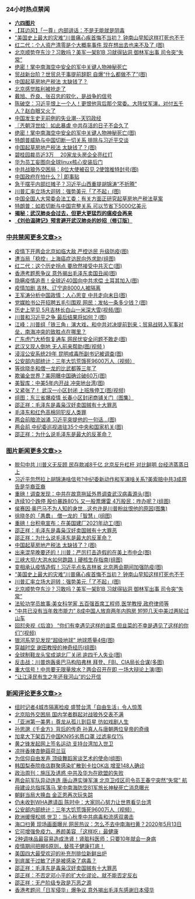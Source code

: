 <div class="catlist">
<h3>24小时热点禁闻</h3>
<ul>
<li><b><a href="64photo" target="_blank">六四图片</a></b></li>
<li><a href="https://github.com/fqnews/bnews/blob/master/headline/20200514/1328554.md">【耳边风】「一尊」内部讲话：不是无能就是阴毒</a></li>
<li><a href="https://github.com/fqnews/bnews/blob/master/topimagenews/20200514/1328663.md">"美国史上最大的灾难”川普痛心疾首悔不当初？ 钟南山早知这样打死也不干</a></li>
<li><a href="https://github.com/fqnews/bnews/blob/master/cbnews/20200515/1328848.md">红二代：个人资产清零是个大概率事件 现在想出去也来不及了 (图)</a></li>
<li><a href="https://github.com/fqnews/bnews/blob/master/topimagenews/20200514/1328591.md">北京顺势夺东沙？习敢吗？美军一架B1B 习就得钻洞 御林军出事 司令突“失常”</a></li>
<li><a href="https://github.com/fqnews/bnews/blob/master/comments/20200515/1328776.md">绝密！掌中南海空中安全的军中关键人物神秘死亡</a></li>
<li><a href="https://github.com/fqnews/bnews/blob/master/cnnews/20200515/1328695.md">贸战新台阶？世贸总干事提前辞职 自爆“什么都做不了”(图)</a></li>
<li><a href="https://github.com/fqnews/bnews/blob/master/headline/20200515/1328735.md">中国起草房地产税法  太缺钱了？</a></li>
<li><a href="https://github.com/fqnews/bnews/blob/master/baitai/20200514/1328539.md">北京感觉胜利被抢走了</a></li>
<li><a href="https://github.com/fqnews/bnews/blob/master/baitai/20200515/1328773.md">戴旭、乔良、张召忠的软化，是战争的信号</a></li>
<li><a href="https://github.com/fqnews/bnews/blob/master/cbnews/20200515/1328758.md">陈破空：习近平恨上一个人！更恨他背后那个常委。大阵仗军演，对付五千人？赵白眼又火了 </a></li>
<li><a href="https://github.com/fqnews/bnews/blob/master/cbnews/20200514/1328551.md">中国发生史无前例的失业潮--天钧政经</a></li>
<li><a href="https://github.com/fqnews/bnews/blob/master/ssgc/20200515/1328742.md">〖兲朝浮世绘〗如此暴虐 中共存活的日子不会久了</a></li>
<li><a href="https://github.com/fqnews/bnews/blob/master/cbnews/20200515/1328890.md">绝密！掌中南海空中安全的军中关键人物神秘死亡(图)</a></li>
<li><a href="https://github.com/fqnews/bnews/blob/master/headline/20200515/1328746.md">特朗普威胁与中国切断一切关系 排除与习近平交谈</a></li>
<li><a href="https://github.com/fqnews/bnews/blob/master/topimagenews/20200515/1328920.md">中国起草房地产税法 太缺钱了？(图)</a></li>
<li><a href="https://github.com/fqnews/bnews/blob/master/headline/20200514/1328563.md">碧桂园裁员近3万 　20家龙头房企全亮红灯</a></li>
<li><a href="https://github.com/fqnews/bnews/blob/master/cbnews/20200514/1311665.md">华为员工妄图向全球linux核心安装后门</a></li>
<li><a href="https://github.com/fqnews/bnews/blob/master/cbnews/20200515/1328931.md">中共战狼外交困局：8位大使被召见 2使馆推特封号(图)</a></li>
<li><a href="https://github.com/fqnews/bnews/blob/master/ssgc/20200515/1328675.md">中国政府在怕什么？| 即事贴</a></li>
<li><a href="https://github.com/fqnews/bnews/blob/master/comments/20200515/1328938.md">急于摆平内部烂摊子？习近平山西重提胡锦涛“不折腾”</a></li>
<li><a href="https://github.com/fqnews/bnews/blob/master/topimagenews/20200514/1328643.md">川普汇率立场大迴转：强势美元「了不起」(图)</a></li>
<li><a href="https://github.com/fqnews/bnews/blob/master/headline/20200514/1328609.md">中国全国人大常委会法工委：有关方面正研究起草房地产税法草案</a></li>
<li><a href="https://github.com/fqnews/bnews/blob/master/worldnews/usa/20200514/1328662.md">特朗普：如若切断与中国完整关系 可以节省下5000亿美元</a></li>
<li><b><a href="https://github.com/fqnews/bnews/blob/master/comments/20200211/1275071.md" target="_blank">揭秘：武汉肺炎会过去，但更大更猛烈的瘟疫会再来</a></b></li>
<li><b><a href="https://github.com/fqnews/bnews/blob/master/comments/20200207/1272816.md" target="_blank">《刘伯温碑记》预言避开武汉肺炎的妙招（修订版）</a></b></li>
</ul>
</div>

<div class="catlist">
<h3><a href="https://github.com/fqnews/bnews/blob/master/cbnews/" target="_blank">中共禁闻</a><span><a href="https://github.com/fqnews/bnews/blob/master/cbnews/" target="_blank" rel="nofollow">更多文章>></a></span></h3>
<ul>
<li><a href="https://github.com/fqnews/bnews/blob/master/cbnews/20200515/1329108.md" target="_blank">疫情下开两会北京如临大敌 严控访民 升级防疫(图)</a></li>
<li><a href="https://github.com/fqnews/bnews/blob/master/cbnews/20200515/1329087.md" target="_blank">遭当局「稳控」上海癌症访民向外求助(组图)</a></li>
<li><a href="https://github.com/fqnews/bnews/blob/master/cbnews/20200515/1329081.md" target="_blank">红二代：这个历史拐点 要欣然接受中共灭亡(图)</a></li>
<li><a href="https://github.com/fqnews/bnews/blob/master/cbnews/20200515/1329080.md" target="_blank">香港考题惹争议 意外揭出毛泽东卖国丑闻(图)</a></li>
<li><a href="https://github.com/fqnews/bnews/blob/master/cbnews/20200515/1329072.md" target="_blank">隐瞒疫情追责！全球近40国向中共求偿 土耳其加入(图)</a></li>
<li><a href="https://github.com/fqnews/bnews/blob/master/cbnews/20200515/1329071.md" target="_blank">疫情加剧 吉林、辽宁逾8000人被隔离</a></li>
<li><a href="https://github.com/fqnews/bnews/blob/master/cbnews/20200515/1329067.md" target="_blank">王军涛分析中国政情：人心思变 中共走向末日(图)</a></li>
<li><a href="https://github.com/fqnews/bnews/blob/master/cbnews/20200515/1329066.md" target="_blank">党媒脸书公开招聘五毛引围观 网民：发帖一条多少钱？(图)</a></li>
<li><a href="https://github.com/fqnews/bnews/blob/master/cbnews/20200515/1329065.md" target="_blank">历史上罕见 5月吉林长白山一米深大雪(视频/图)</a></li>
<li><a href="https://github.com/fqnews/bnews/blob/master/cbnews/20200515/1329056.md" target="_blank">川普和习近平之争 最后结果将如何？(图)</a></li>
<li><a href="https://github.com/fqnews/bnews/blob/master/cbnews/20200515/1329036.md" target="_blank">江峰：川普组「铁三角」演大戏，和中共对决提前到来；贸易战转入军事对垒，南海冲突的致胜点在哪里？</a></li>
<li><a href="https://github.com/fqnews/bnews/blob/master/cbnews/20200515/1329029.md" target="_blank">广东虎门大桥恢复通车 网民忧安全问题不敢走(图)</a></li>
<li><a href="https://github.com/fqnews/bnews/blob/master/cbnews/20200515/1329027.md" target="_blank">武汉又现人倒地 无人前来帮助(图/视频 )</a></li>
<li><a href="https://github.com/fqnews/bnews/blob/master/cbnews/20200515/1329026.md" target="_blank">浸淫公安系统29年 昆明戒毒所副书记被调查(图)</a></li>
<li><a href="https://github.com/fqnews/bnews/blob/master/comments/20200515/220430.md" target="_blank">公安部内部统计：三年大饥荒饿死9600万人（视频）</a></li>
<li><a href="https://github.com/fqnews/bnews/blob/master/cbnews/20200515/1329018.md" target="_blank">等徐晓冬和僧一龙的比武都等三年了</a></li>
<li><a href="https://github.com/fqnews/bnews/blob/master/cbnews/20200515/1329011.md" target="_blank">欺骗全世界？美网曝中国确诊破60万(图)</a></li>
<li><a href="https://github.com/fqnews/bnews/blob/master/cbnews/20200515/1329010.md" target="_blank">美智库：中美5年内开战 冲突地台湾(图)</a></li>
<li><a href="https://github.com/fqnews/bnews/blob/master/cbnews/20200515/1329009.md" target="_blank">又紧张了！ 武汉一小区封闭 上班族停工(图/视频)</a></li>
<li><a href="https://github.com/fqnews/bnews/blob/master/cbnews/20200515/1329008.md" target="_blank">组图：东三省爆疫情 长春小区封闭商铺关门（图集）</a></li>
<li><a href="https://github.com/fqnews/bnews/blob/master/comments/20200515/205308.md" target="_blank">邵正祥：毛泽东是毒枭汉奸卖国贼有十大罪恶</a></li>
<li><a href="https://github.com/fqnews/bnews/blob/master/comments/20200515/1291144.md" target="_blank">毛泽东和红色高棉同犯反人类罪</a></li>
<li><a href="https://github.com/fqnews/bnews/blob/master/cbnews/20200515/1329000.md" target="_blank">两会前暗流汹涌 习近平突提他的一句话&#8230;(图)</a></li>
<li><a href="https://github.com/fqnews/bnews/blob/master/cbnews/20200515/1328999.md" target="_blank">两会前 中纪委巡视进驻35个中央和国家机关(图)</a></li>
<li><a href="https://github.com/fqnews/bnews/blob/master/comments/20200515/1286256.md" target="_blank">邵正祥：为什么说毛泽东是最大的反革命？</a></li>

</ul>
</div>
<div class="catlist">
<h3><a href="https://github.com/fqnews/bnews/blob/master/topimagenews/" target="_blank">图片新闻</a><span><a href="https://github.com/fqnews/bnews/blob/master/topimagenews/" target="_blank" rel="nofollow">更多文章>></a></span></h3>
<ul>
<li><a href="https://github.com/fqnews/bnews/blob/master/topimagenews/20200515/1329107.md" target="_blank">脱勾中共 川普义无反顾 民存款减8千亿 北京反升杠杆 对比鲜明 台经济蒸蒸日上</a></li>
<li><a href="https://github.com/fqnews/bnews/blob/master/topimagenews/20200515/1329091.md" target="_blank">习近平忽然拉上胡锦涛啥信号?中纪委新动作和军演啥关系?美索赔中共3成原告是华裔亚裔</a></li>
<li><a href="https://github.com/fqnews/bnews/blob/master/topimagenews/20200515/1329085.md" target="_blank">重磅！调查发现：中共在故意拖延外界调查武汉病毒源头(图)</a></li>
<li><a href="https://github.com/fqnews/bnews/blob/master/topimagenews/20200515/1329055.md" target="_blank">连续10个跌停 股价暴跌80% 又一股票爆雷 4万股民：咋办呢？(组图)</a></li>
<li><a href="https://github.com/fqnews/bnews/blob/master/topimagenews/20200515/1329033.md" target="_blank">侯赛因·奥巴马不为人知的身世…这也许是川普粉丝恨他的原因(图集)</a></li>
<li><a href="https://github.com/fqnews/bnews/blob/master/topimagenews/20200515/1329028.md" target="_blank">徐晓冬的「愚蠢」 僧一龙的「智慧」(组图)</a></li>
<li><a href="https://github.com/fqnews/bnews/blob/master/topimagenews/20200515/1329007.md" target="_blank">重磅！台积电宣布：在美国建厂2021年动工(图)</a></li>
<li><a href="https://github.com/fqnews/bnews/blob/master/comments/20200515/205308.md" target="_blank">邵正祥：毛泽东是毒枭汉奸卖国贼有十大罪恶</a></li>
<li><a href="https://github.com/fqnews/bnews/blob/master/comments/20200515/1286256.md" target="_blank">邵正祥：为什么说毛泽东是最大的反革命？</a></li>
<li><a href="https://github.com/fqnews/bnews/blob/master/topimagenews/20200515/1328920.md" target="_blank">中国起草房地产税法 太缺钱了？(图)</a></li>
<li><a href="https://github.com/fqnews/bnews/blob/master/topimagenews/20200515/1328906.md" target="_blank">出来混早晚要还的！川普：严厉打击造假的在美上市中企(图)</a></li>
<li><a href="https://github.com/fqnews/bnews/blob/master/topimagenews/20200515/1328905.md" target="_blank">三峡大坝/大洪水如何跑路丨硬核生存指南(组图)</a></li>
<li><a href="https://github.com/fqnews/bnews/blob/master/topimagenews/20200515/1328904.md" target="_blank">变相承认疫情造假！习近平点名吉林省 北京两会期间加强防疫(图)</a></li>
<li><a href="https://github.com/fqnews/bnews/blob/master/topimagenews/20200514/1328663.md" target="_blank">&#8220;美国史上最大的灾难”川普痛心疾首悔不当初？ 钟南山早知这样打死也不干</a></li>
<li><a href="https://github.com/fqnews/bnews/blob/master/topimagenews/20200514/1328643.md" target="_blank">川普汇率立场大迴转：强势美元「了不起」(图)</a></li>
<li><a href="https://github.com/fqnews/bnews/blob/master/topimagenews/20200514/1328591.md" target="_blank">北京顺势夺东沙？习敢吗？美军一架B1B 习就得钻洞 御林军出事 司令突“失常”</a></li>
<li><a href="https://github.com/fqnews/bnews/blob/master/comments/20200514/1328547.md" target="_blank">法轮功学员故事:美女科学家,五百强首席工程师,医学教授,政府律师等</a></li>
<li><a href="https://github.com/fqnews/bnews/blob/master/topimagenews/20200514/1328502.md" target="_blank">“中共已没有当年救市能力” 8成中国人放弃两年内购房 短短几天中美过两轮过山车</a></li>
<li><a href="https://github.com/fqnews/bnews/blob/master/topimagenews/20200514/1328469.md" target="_blank">回怼央视《后浪》 &#8220;你们有幸遇见这样的韭菜 但韭菜的不幸是遇见了这样的你们&#8221;(视频)</a></li>
<li><a href="https://github.com/fqnews/bnews/blob/master/topimagenews/20200514/1328468.md" target="_blank">银河系罕见发现“超级地球” 地球质量4倍(图)</a></li>
<li><a href="https://github.com/fqnews/bnews/blob/master/topimagenews/20200514/1328456.md" target="_blank">穿越时空 谢田教授的神奇经历(组图)</a></li>
<li><a href="https://github.com/fqnews/bnews/blob/master/topimagenews/20200514/1328454.md" target="_blank">全球制鞋龙头宝成湖北厂关闭 逾四千人失业(图)</a></li>
<li><a href="https://github.com/fqnews/bnews/blob/master/topimagenews/20200514/1328401.md" target="_blank">反击战：川普炮轰奥巴马构陷弗林 拜登、FBI、CIA局长合谋(多图)</a></li>
<li><a href="https://github.com/fqnews/bnews/blob/master/topimagenews/20200514/1328388.md" target="_blank">重大信号！中共要无限量放水？两会召开在即 一场大辩论上演(图)</a></li>
<li><a href="https://github.com/fqnews/bnews/blob/master/topimagenews/20200514/1328343.md" target="_blank">“让江泽民有生之年还我河山”的公开信</a></li>

</ul>
</div>
<div class="catlist">
<h3><a href="https://github.com/fqnews/bnews/blob/master/comments/" target="_blank">新闻评论</a><span><a href="https://github.com/fqnews/bnews/blob/master/comments/" target="_blank" rel="nofollow">更多文章>></a></span></h3>
<ul>
<li><a href="https://github.com/fqnews/bnews/blob/master/comments/20200515/1329095.md" target="_blank">纽时记者4城市隔离检疫 盛赞台湾「自由生活」令人惊羡</a></li>
<li><a href="https://github.com/fqnews/bnews/blob/master/comments/20200515/1329089.md" target="_blank">北京陷外交困局 国内学者群起对战狼外交表不满</a></li>
<li><a href="https://github.com/fqnews/bnews/blob/master/comments/20200515/1329088.md" target="_blank">「亚洲第一美男」尊龙从孤儿到巨星  彷如戏剧人生</a></li>
<li><a href="https://github.com/fqnews/bnews/blob/master/comments/20200515/1329083.md" target="_blank">孙思邈《千金方》背后的传奇 孙真人与唐朝两位皇帝的奇缘</a></li>
<li><a href="https://github.com/fqnews/bnews/blob/master/comments/20200515/1329075.md" target="_blank">加拿大下架百万中国KN95劣质口罩 过滤率仅1%</a></li>
<li><a href="https://github.com/fqnews/bnews/blob/master/comments/20200515/1329074.md" target="_blank">黄之锋发起网上签名运动 支持台湾加入世卫</a></li>
<li><a href="https://github.com/fqnews/bnews/blob/master/comments/20200515/1329073.md" target="_blank">凉拌香辣杏鲍菇荷兰豆</a></li>
<li><a href="https://github.com/fqnews/bnews/blob/master/comments/20200515/1329054.md" target="_blank">为信仰自由发声 顶级舞蹈家谈艺术的使命(组图)</a></li>
<li><a href="https://github.com/fqnews/bnews/blob/master/comments/20200515/1329052.md" target="_blank">韩国梨泰院夜店群聚感染扩散到卡拉OK店 增至148人确诊</a></li>
<li><a href="https://github.com/fqnews/bnews/blob/master/comments/20200515/1329051.md" target="_blank">政治周刊：施压及诱惑 中共及华为在欧盟的失败</a></li>
<li><a href="https://github.com/fqnews/bnews/blob/master/comments/20200515/1329045.md" target="_blank">两会前军队异动连连 唐山港实弹军演 北京卫戍区司令员王春宁突然“失常” 航母建设总指挥落马 掌中南海防空81军旅长神秘死亡消息曝光</a></li>
<li><a href="https://github.com/fqnews/bnews/blob/master/comments/20200515/1329035.md" target="_blank">朝鲜当局大换血 金正恩再次玩失踪</a></li>
<li><a href="https://github.com/fqnews/bnews/blob/master/comments/20200515/1329031.md" target="_blank">仍未收到WHA邀请函 陈时中：大家同心努力让世界看见台湾</a></li>
<li><a href="https://github.com/fqnews/bnews/blob/master/comments/20200515/220430.md" target="_blank">公安部内部统计：三年大饥荒饿死9600万人（视频）</a></li>
<li><a href="https://github.com/fqnews/bnews/blob/master/comments/20200515/1329021.md" target="_blank">欧洲缓慢松绑 世卫：当心秋季中共病毒和流感双袭击</a></li>
<li><a href="https://github.com/fqnews/bnews/blob/master/comments/20200515/1329017.md" target="_blank">海口扫黄 现场画面曝光 网民热议：怎么不去中南海扫黄？2020年5月13日</a></li>
<li><a href="https://github.com/fqnews/bnews/blob/master/comments/20200515/1329016.md" target="_blank">它可增强免疫力、养颜美容 「这样吃」最健康</a></li>
<li><a href="https://github.com/fqnews/bnews/blob/master/comments/20200515/1329015.md" target="_blank">2种调味品最容易造成洗肾！肾脏科医师：只要10年就会一身病</a></li>
<li><a href="https://github.com/fqnews/bnews/blob/master/comments/20200515/1329014.md" target="_blank">疫情期间把握6原则，替孩子健康打底！</a></li>
<li><a href="https://github.com/fqnews/bnews/blob/master/comments/20200515/1329013.md" target="_blank">美国四大最受欢迎的补充剂排位新鲜出炉</a></li>
<li><a href="https://github.com/fqnews/bnews/blob/master/comments/20200515/1329012.md" target="_blank">到底属于过敏了还是被感染了病毒？</a></li>
<li><a href="https://github.com/fqnews/bnews/blob/master/comments/20200515/205308.md" target="_blank">邵正祥：毛泽东是毒枭汉奸卖国贼有十大罪恶</a></li>
<li><a href="https://github.com/fqnews/bnews/blob/master/comments/20200515/1186268.md" target="_blank">邵正祥：不否定邓小平的扩大化谬论，就不能否定反右</a></li>
<li><a href="https://github.com/fqnews/bnews/blob/master/comments/20200515/1256729.md" target="_blank">邵正祥：无产阶级专政是万恶之源</a></li>
<li><a href="https://github.com/fqnews/bnews/blob/master/comments/20200515/1329005.md" target="_blank">香港考题问「日军侵华」爆争议 意外揭出毛泽东感谢日本侵华</a></li>

</ul>
</div>
